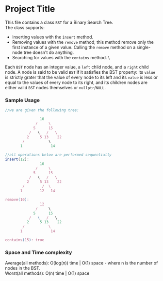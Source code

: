 # Project Title

This file contains a class `BST` for a Binary Search Tree. \
The class supports:
- Inserting values with the `insert` method.
- Removing values with the `remove` method; this method remove only the first instance of a given value. Calling the `remove` method on a single-node tree doesn't do anything. 
- Searching for values with the `contains` method. \

Each `BST` node has an integer value, a `left` child node, and a `right` child node. A node is said to be valid `BST` if it satisfies the BST property: its `value` is strictly grater that the value of every node to its left and its `value` is less or equal to the values of every node to its right, and its children nodes are either valid `BST` nodes themselves or `nullptr`/`NULL`.


### Sample Usage
```javascript
//we are given the following tree:

                10
              /     \
             5      15
           /   \   /   \
          2     5 13    22
        /           \
       1             14

//all operations below are performed sequentially
insert(12):
                10
              /     \
             5      15
           /   \   /   \
          2     5 13    22
        /        /  \
       1        12   14

remove(10):
                12
              /     \
             5      15
           /   \   /   \
          2     5 13    22
        /           \
       1             14

contains(15): true
 ```

### Space and Time complexity
Average(all methods): O(log(n)) time | O(1) space - where n is the number of nodes in the BST. \
Worst(all methods): O(n) time | O(1) space